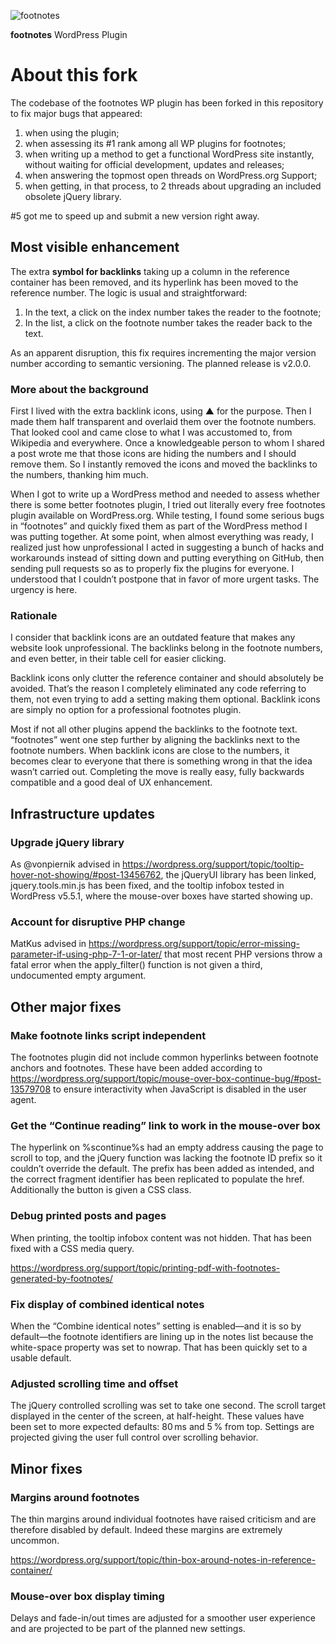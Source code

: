 ![footnotes](https://plugins.svn.wordpress.org/footnotes/assets/banner-1544x500.jpg)

**footnotes** WordPress Plugin

# About this fork

The codebase of the footnotes WP plugin has been forked in this repository to fix major bugs that appeared:
1. when using the plugin;
2. when assessing its #1 rank among all WP plugins for footnotes;
3. when writing up a method to get a functional WordPress site instantly, without waiting for official development, updates and releases;
4. when answering the topmost open threads on WordPress.org Support;
5. when getting, in that process, to 2 threads about upgrading an included obsolete jQuery library.

#5 got me to speed up and submit a new version right away.

## Most visible enhancement

The extra **symbol for backlinks** taking up a column in the reference container has been removed, and its hyperlink has been moved to the reference number. The logic is usual and straightforward:
1. In the text, a click on the index number takes the reader to the footnote;
2. In the list, a click on the footnote number takes the reader back to the text.

As an apparent disruption, this fix requires incrementing the major version number according to semantic versioning. The planned release is v2.0.0.

### More about the background

First I lived with the extra backlink icons, using ▲ for the purpose. Then I made them half transparent and overlaid them over the footnote numbers. That looked cool and came close to what I was accustomed to, from Wikipedia and everywhere. Once a knowledgeable person to whom I shared a post wrote me that those icons are hiding the numbers and I should remove them. So I instantly removed the icons and moved the backlinks to the numbers, thanking him much.

When I got to write up a WordPress method and needed to assess whether there is some better footnotes plugin, I tried out literally every free footnotes plugin available on WordPress.org. While testing, I found some serious bugs in “footnotes” and quickly fixed them as part of the WordPress method I was putting together. At some point, when almost everything was ready, I realized just how unprofessional I acted in suggesting a bunch of hacks and workarounds instead of sitting down and putting everything on GitHub, then sending pull requests so as to properly fix the plugins for everyone. I understood that I couldn’t postpone that in favor of more urgent tasks. The urgency is here.

### Rationale

I consider that backlink icons are an outdated feature that makes any website look unprofessional. The backlinks belong in the footnote numbers, and even better, in their table cell for easier clicking.

Backlink icons only clutter the reference container and should absolutely be avoided. That’s the reason I completely eliminated any code referring to them, not even trying to add a setting making them optional. Backlink icons are simply no option for a professional footnotes plugin.

Most if not all other plugins append the backlinks to the footnote text. “footnotes” went one step further by aligning the backlinks next to the footnote numbers. When backlink icons are close to the numbers, it becomes clear to everyone that there is something wrong in that the idea wasn’t carried out. Completing the move is really easy, fully backwards compatible and a good deal of UX enhancement.

## Infrastructure updates

### Upgrade jQuery library

As @vonpiernik advised in https://wordpress.org/support/topic/tooltip-hover-not-showing/#post-13456762, the jQueryUI library has been linked, jquery.tools.min.js has been fixed, and the tooltip infobox tested in WordPress v5.5.1, where the mouse-over boxes have started showing up.

### Account for disruptive PHP change

MatKus advised in https://wordpress.org/support/topic/error-missing-parameter-if-using-php-7-1-or-later/ that most recent PHP versions throw a fatal error when the apply_filter() function is not given a third, undocumented empty argument.

## Other major fixes

### Make footnote links script independent

The footnotes plugin did not include common hyperlinks between footnote anchors and footnotes. These have been added according to https://wordpress.org/support/topic/mouse-over-box-continue-bug/#post-13579708 to ensure interactivity when JavaScript is disabled in the user agent.

### Get the “Continue reading” link to work in the mouse-over box

The hyperlink on %scontinue%s had an empty address causing the page to scroll to top, and the jQuery function was lacking the footnote ID prefix so it couldn’t override the default. The prefix has been added as intended, and the correct fragment identifier has been replicated to populate the href. Additionally the button is given a CSS class.

### Debug printed posts and pages

When printing, the tooltip infobox content was not hidden. That has been fixed with a CSS media query.

https://wordpress.org/support/topic/printing-pdf-with-footnotes-generated-by-footnotes/

### Fix display of combined identical notes

When the “Combine identical notes” setting is enabled—and it is so by default—the footnote identifiers are lining up in the notes list because the white-space property was set to nowrap. That has been quickly set to a usable default.

### Adjusted scrolling time and offset

The jQuery controlled scrolling was set to take one second. The scroll target displayed in the center of the screen, at half-height. These values have been set to more expected defaults: 80 ms and 5 % from top. Settings are projected giving the user full control over scrolling behavior.

## Minor fixes

### Margins around footnotes

The thin margins around individual footnotes have raised criticism and are therefore disabled by default. Indeed these margins are extremely uncommon.

https://wordpress.org/support/topic/thin-box-around-notes-in-reference-container/

### Mouse-over box display timing

Delays and fade-in/out times are adjusted for a smoother user experience and are projected to be part of the planned new settings.
